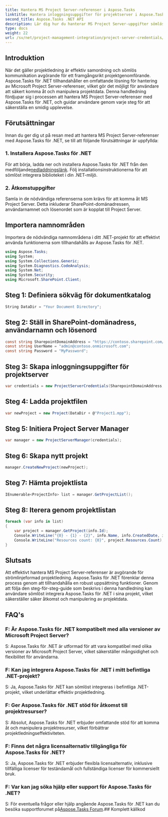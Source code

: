 ```yaml
---
title: Hantera MS Project Server-referenser i Aspose.Tasks
linktitle: Hantera inloggningsuppgifter för projektserver i Aspose.Tasks
second_title: Aspose.Tasks .NET API
description: Lär dig hur du hanterar MS Project Server-uppgifter sömlöst med Aspose.Tasks för .NET. Förbättra projektledningseffektiviteten.
type: docs
weight: 22
url: /sv/net/project-management-integration/project-server-credentials/
---
```

## Introduktion
När det gäller projektledning är effektiv samordning och sömlös kommunikation avgörande för ett framgångsrikt projektgenomförande. Aspose.Tasks för .NET tillhandahåller en omfattande lösning för hantering av Microsoft Project Server-referenser, vilket gör det möjligt för användare att säkert komma åt och manipulera projektdata. Denna handledning fördjupar sig i processen att hantera MS Project Server-referenser med Aspose.Tasks för .NET, och guidar användare genom varje steg för att säkerställa en smidig upplevelse.
## Förutsättningar
Innan du ger dig ut på resan med att hantera MS Project Server-referenser med Aspose.Tasks för .NET, se till att följande förutsättningar är uppfyllda:
### 1. Installera Aspose.Tasks för .NET
 För att börja, ladda ner och installera Aspose.Tasks för .NET från den medföljande[nedladdningslänk](https://releases.aspose.com/tasks/net/). Följ installationsinstruktionerna för att sömlöst integrera biblioteket i din .NET-miljö.
### 2. Åtkomstuppgifter
Samla in de nödvändiga referenserna som krävs för att komma åt MS Project Server. Detta inkluderar SharePoint-domänadressen, användarnamnet och lösenordet som är kopplat till Project Server.

## Importera namnområden
Importera de nödvändiga namnområdena i ditt .NET-projekt för att effektivt använda funktionerna som tillhandahålls av Aspose.Tasks för .NET.

```csharp
using Aspose.Tasks;
using System;
using System.Collections.Generic;
using System.Diagnostics.CodeAnalysis;
using System.Net;
using System.Security;
using Microsoft.SharePoint.Client;

```

## Steg 1: Definiera sökväg för dokumentkatalog
```csharp
String DataDir = "Your Document Directory";
```
## Steg 2: Ställ in SharePoint-domänadress, användarnamn och lösenord
```csharp
const string SharepointDomainAddress = "https://contoso.sharepoint.com/sites/pwa";
const string UserName = "admin@contoso.onmicrosoft.com";
const string Password = "MyPassword";
```
## Steg 3: Skapa inloggningsuppgifter för projektserver
```csharp
var credentials = new ProjectServerCredentials(SharepointDomainAddress, UserName, Password);
```
## Steg 4: Ladda projektfilen
```csharp
var newProject = new Project(DataDir + @"Project1.mpp");
```
## Steg 5: Initiera Project Server Manager
```csharp
var manager = new ProjectServerManager(credentials);
```
## Steg 6: Skapa nytt projekt
```csharp
manager.CreateNewProject(newProject);
```
## Steg 7: Hämta projektlista
```csharp
IEnumerable<ProjectInfo> list = manager.GetProjectList();
```
## Steg 8: Iterera genom projektlistan
```csharp
foreach (var info in list)
{
    var project = manager.GetProject(info.Id);
    Console.WriteLine("{0} - {1} - {2}", info.Name, info.CreatedDate, info.LastSavedDate);
    Console.WriteLine("Resources count: {0}", project.Resources.Count);
}
```

## Slutsats
Att effektivt hantera MS Project Server-referenser är avgörande för strömlinjeformad projektledning. Aspose.Tasks för .NET förenklar denna process genom att tillhandahålla en robust uppsättning funktioner. Genom att följa den steg-för-steg-guide som beskrivs i denna handledning kan användare sömlöst integrera Aspose.Tasks för .NET i sina projekt, vilket säkerställer säker åtkomst och manipulering av projektdata.
## FAQ's
### F: Är Aspose.Tasks för .NET kompatibelt med alla versioner av Microsoft Project Server?
S: Aspose.Tasks för .NET är utformad för att vara kompatibel med olika versioner av Microsoft Project Server, vilket säkerställer mångsidighet och flexibilitet för användarna.
### F: Kan jag integrera Aspose.Tasks för .NET i mitt befintliga .NET-projekt?
S: Ja, Aspose.Tasks för .NET kan sömlöst integreras i befintliga .NET-projekt, vilket underlättar effektiv projektledning.
### F: Ger Aspose.Tasks för .NET stöd för åtkomst till projektresurser?
S: Absolut, Aspose.Tasks för .NET erbjuder omfattande stöd för att komma åt och manipulera projektresurser, vilket förbättrar projektledningseffektiviteten.
### F: Finns det några licensalternativ tillgängliga för Aspose.Tasks för .NET?
S: Ja, Aspose.Tasks för .NET erbjuder flexibla licensalternativ, inklusive tillfälliga licenser för teständamål och fullständiga licenser för kommersiellt bruk.
### F: Var kan jag söka hjälp eller support för Aspose.Tasks för .NET?
 S: För eventuella frågor eller hjälp angående Aspose.Tasks för .NET kan du besöka supportforumet på[Aspose.Tasks Forum](https://forum.aspose.com/c/tasks/15).## Komplett källkod